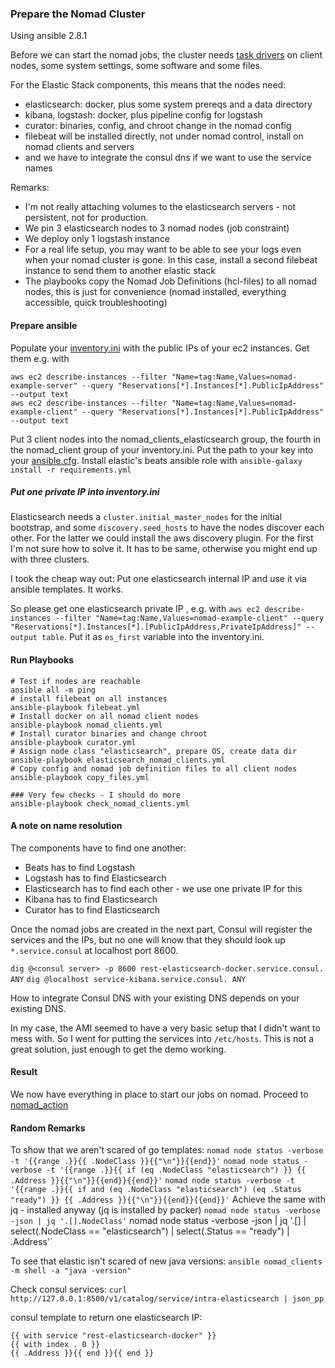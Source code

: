 ### Prepare the Nomad Cluster

Using ansible 2.8.1

Before we can start the nomad jobs, the cluster needs [task drivers](https://www.nomadproject.io/docs/drivers/index.html) on client nodes, some system settings, some software and some files.

For the Elastic Stack components, this means that the nodes need:
* elasticsearch: docker, plus some system prereqs and a data directory
* kibana, logstash: docker, plus pipeline config for logstash
* curator: binaries, config, and chroot change in the nomad config
* filebeat will be installed directly, not under nomad control, install on nomad clients and servers
* and we have to integrate the consul dns if we want to use the service names

Remarks:
* I'm not really attaching volumes to the elasticsearch servers - not persistent, not for production.
* We pin 3 elasticsearch nodes to 3 nomad nodes (job constraint)
* We deploy only 1 logstash instance 
* For a real life setup, you may want to be able to see your logs even when your nomad cluster is gone. In this case, install a second filebeat instance to send them to another elastic stack
* The playbooks copy the Nomad Job Definitions (hcl-files) to all nomad nodes, this is just for convenience (nomad installed, everything accessible, quick troubleshooting)

#### Prepare ansible

Populate your [inventory.ini](./inventory.ini) with the public IPs of your ec2 instances. Get them e.g. with 
```
aws ec2 describe-instances --filter "Name=tag:Name,Values=nomad-example-server" --query "Reservations[*].Instances[*].PublicIpAddress" --output text
aws ec2 describe-instances --filter "Name=tag:Name,Values=nomad-example-client" --query "Reservations[*].Instances[*].PublicIpAddress" --output text
```
Put 3 client nodes into the nomad\_clients\_elasticsearch group, the fourth in the nomad\_client group of your inventory.ini.
Put the path to your key into your [ansible.cfg](./ansible.cfg.example).
Install elastic's beats ansible role with `ansible-galaxy install -r requirements.yml`

##### Put one private IP into inventory.ini

Elasticsearch needs a `cluster.initial_master_nodes` for the initial bootstrap, and some `discovery.seed_hosts` to have the nodes discover each other. For the latter we could install the aws discovery plugin. For the first I'm not sure how to solve it. It has to be same, otherwise you might end up with three clusters.

I took the cheap way out: Put one elasticsearch internal IP and use it via ansible templates. It works. 

So please get one elasticsearch private IP , e.g. with `aws ec2 describe-instances --filter "Name=tag:Name,Values=nomad-example-client" --query "Reservations[*].Instances[*].[PublicIpAddress,PrivateIpAddress]" --output table`. Put it as `es_first` variable into the inventory.ini.

#### Run Playbooks

```
# Test if nodes are reachable
ansible all -m ping
# install filebeat on all instances
ansible-playbook filebeat.yml
# Install docker on all nomad client nodes
ansible-playbook nomad_clients.yml
# Install curator binaries and change chroot
ansible-playbook curator.yml
# Assign node class "elasticsearch", prepare OS, create data dir
ansible-playbook elasticsearch_nomad_clients.yml
# Copy config and nomad job definition files to all client nodes
ansible-playbook copy_files.yml

### Very few checks - I should do more
ansible-playbook check_nomad_clients.yml
```
#### A note on name resolution

The components have to find one another:
* Beats has to find Logstash
* Logstash has to find Elasticsearch
* Elasticsearch has to find each other - we use one private IP for this
* Kibana has to find Elasticsearch
* Curator has to find Elasticsearch 

Once the nomad jobs are created in the next part, Consul will register the services and the IPs, but no one will know that they should look up `*.service.consul` at localhost port 8600.

`dig @<consul server> -p 8600 rest-elasticsearch-docker.service.consul. ANY`
`dig @localhost service-kibana.service.consul. ANY`

How to integrate Consul DNS with your existing DNS depends on your existing DNS.

In my case, the AMI seemed to have a very basic setup that I didn't want to mess with. So I went for putting the services into `/etc/hosts`. This is not a great solution, just enough to get the demo working. 

#### Result

We now have everything in place to start our jobs on nomad. Proceed to [nomad\_action](../nomad_action)

#### Random Remarks
To show that we aren't scared of go templates:
`nomad node status -verbose -t '{{range .}}{{ .NodeClass }}{{"\n"}}{{end}}'`
`nomad node status -verbose -t '{{range .}}{{ if (eq .NodeClass "elasticsearch") }} {{ .Address }}{{"\n"}}{{end}}{{end}}'`
`nomad node status -verbose -t '{{range .}}{{ if and (eq .NodeClass "elasticsearch") (eq .Status "ready") }} {{ .Address }}{{"\n"}}{{end}}{{end}}'`
Achieve the same with jq - installed anyway (jq is installed by packer)
`nomad node status -verbose -json | jq '.[].NodeClass'`
nomad node status -verbose -json | jq '.[] | select(.NodeClass == "elasticsearch") | select(.Status == "ready") | .Address'`

To see that elastic isn't scared of new java versions:
`ansible nomad_clients -m shell -a "java -version"`

Check consul services:
`curl http://127.0.0.1:8500/v1/catalog/service/intra-elasticsearch | json_pp`


consul template to return one elasticsearch IP:
```
{{ with service "rest-elasticsearch-docker" }}
{{ with index . 0 }}
{{ .Address }}{{ end }}{{ end }}
```

